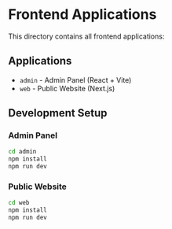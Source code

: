 # Frontend Applications

This directory contains all frontend applications:

## Applications
- `admin` - Admin Panel (React + Vite)
- `web` - Public Website (Next.js)

## Development Setup

### Admin Panel
```bash
cd admin
npm install
npm run dev
```

### Public Website
```bash
cd web
npm install
npm run dev
``` 